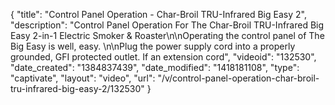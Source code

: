 {
    "title": "Control Panel Operation - Char-Broil TRU-Infrared Big Easy 2",
    "description": "Control Panel Operation For The Char-Broil TRU-Infrared Big Easy 2-in-1 Electric Smoker & Roaster\n\nOperating the control panel of The Big Easy is well, easy. \n\nPlug the power supply cord into a properly grounded, GFI protected outlet. If an extension cord",
    "videoid": "132530",
    "date_created": "1384837439",
    "date_modified": "1418181108",
    "type": "captivate",
    "layout": "video",
    "url": "\/v\/control-panel-operation-char-broil-tru-infrared-big-easy-2\/132530"
}